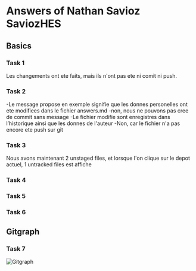 # Answers of Nathan Savioz SaviozHES

## Basics
### Task 1
Les changements ont ete faits, mais ils n'ont pas ete ni comit ni push.

### Task 2
-Le message propose en exemple signifie que les donnes personelles ont ete modifiees dans le fichier answers.md
-non, nous ne pouvons pas cree de commit sans message
-Le fichier modifie sont enregistres dans l’historique ainsi que les donnes de l'auteur
-Non, car le fichier n'a pas encore ete push sur git

### Task 3
Nous avons maintenant 2 unstaged files, et lorsque l'on clique sur le depot actuel, 1 untracked files est affiche

### Task 4

### Task 5

### Task 6

## Gitgraph

### Task 7

![Gitgraph](img/gitgraph.svg)